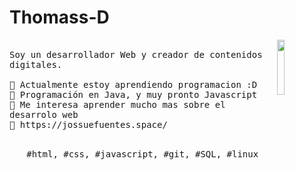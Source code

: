 # Thomass-D

<p>
  <img src="https://lh4.googleusercontent.com/proxy/dsZZsRQECVXOWw_EmrnVlB9XBV_fBYjo0trYgyzMIrCrUvb-ssiByWvHTpX_2XB0omD9layDzGAL9CqS7IRIAhlM1cPEUJLVpn7WEIQTxCM1lZUN0a0m_ZTdNcEamU0C_KByP5eMqUgUEwFyB_wlRao" align="right" width="15%"/>
  <samp>
    <br>Soy un desarrollador Web y creador de contenidos digitales.
    <br>
    <br>🔹 Actualmente estoy aprendiendo programacion :D
    <br>🔹 Programación en Java, y muy pronto Javascript
    <br>🔹 Me interesa aprender mucho mas sobre el desarrolo web
    <br>🔹 https://jossuefuentes.space/
    </samp>
   <br>
  <br>
  <p align="center">
    <samp>
      #html, #css, #javascript, #git, #SQL, #linux
     </samp>
    <br>
  </p>
  
</p>
